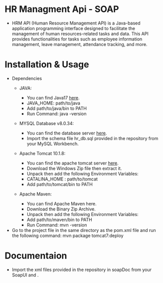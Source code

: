 

# **HR Managment Api** - SOAP
- HRM API (Human Resource Management API) is a Java-based application programming interface designed to facilitate the management of human resources-related tasks and data.
  This API provides functionalities for tasks such as employee information management, leave management, attendance tracking, and more.
    

# **Installation & Usage** 
  - Dependencies
    - JAVA:
      - You can find Java17 [here](https://dev.mysql.com/downloads/installer/).
      - JAVA_HOME: path/to/java
      - Add path/to/java/bin to PATH
      - Run Command: java -version
        
    - MYSQL Database v8.0.34:
      - You can find the database server [here](https://dev.mysql.com/downloads/installer/).
      - Import the schema file hr_db.sql provided in the repository from your MySQL Workbench.

    - Apache Tomcat 10.1.8:
      - You can find the apache tomcat server [here](https://tomcat.apache.org/download-10.cgi).
      - Download the Windows Zip file then extract it.
      - Unpack then add the following Environment Variables:
      - CATALINA_HOME : path/to/tomcat
      - Add path/to/tomcat/bin to PATH
      
    - Apache Maven:
      - You can find Apache Maven here.
      - Download the Binary Zip Archive.
      - Unpack then add the following Environment Variables:
      - Add path/to/maven/bin to PATH
      - Run Command: mvn -version
  - Go to the project file in the same directory as the pom.xml file and run the following command: mvn package tomcat7:deploy
    
# Documentaion
- Import the xml files provided in the repository in soapDoc from your SoapUI and .

